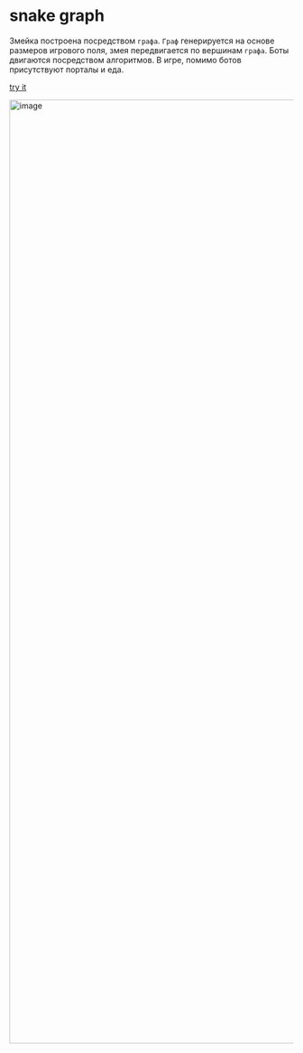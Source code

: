 # snake graph

Змейка построена посредством `графа`. `Граф` генерируется на основе размеров игрового поля, змея передвигается по вершинам `графа`. Боты двигаются посредством алгоритмов. В игре, помимо ботов присутствуют порталы и еда.

[try it](https://bogdanq.github.io/snale-graph)

<img width="1672" alt="image" src="https://github.com/bogdanq/snake-graph/assets/43848668/be4d618c-e0c4-429b-b479-0aaef4ddd67c">
